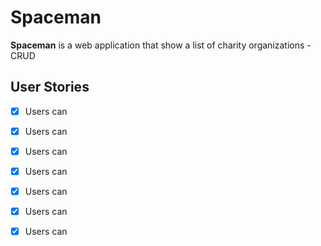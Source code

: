 # Spaceman 

**Spaceman** is a web application that show a list of charity organizations - CRUD


## User Stories
* [X] Users can 
* [X] Users can 
* [X] Users can 
* [X] Users can 
* [X] Users can 
* [X] Users can 
* [X] Users can 

